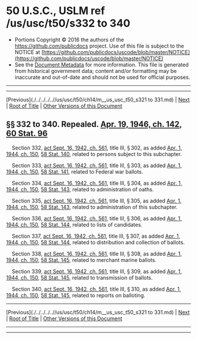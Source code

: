 ---
---

# 50 U.S.C., USLM ref /us/usc/t50/s332 to 340

* Portions Copyright © 2016 the authors of the https://github.com/publicdocs project.
  Use of this file is subject to the NOTICE at [https://github.com/publicdocs/uscode/blob/master/NOTICE](https://github.com/publicdocs/uscode/blob/master/NOTICE)
* See the [Document Metadata](././../../../..//README.md) for more information.
  This file is generated from historical government data; content and/or formatting may be inaccurate and out-of-date and should not be used for official purposes.

----------
----------

[Previous](./../../../..//us/usc/t50/ch14/m__us_usc_t50_s321 to 331.md) | [Next](./../../../..//us/usc/t50/ch14/m__us_usc_t50_s341.md) | [Root of Title](./../../../../) | [Other Versions of this Document](https://publicdocs.github.io/go/links?ns=uslm&ref=%2Fus%2Fusc%2Ft50%2Fs332+to+340)

## §§ 332 to 340. Repealed. [Apr. 19, 1946, ch. 142][/us/act/1946-04-19/ch142], [60 Stat. 96][/us/stat/60/96]

    Section 332, [act Sept. 16, 1942, ch. 561][/us/act/1942-09-16/ch561], title III, § 302, as added [Apr. 1, 1944, ch. 150][/us/act/1944-04-01/ch150], [58 Stat. 140][/us/stat/58/140], related to persons subject to this subchapter.

    Section 333, [act Sept. 16, 1942, ch. 561][/us/act/1942-09-16/ch561], title III, § 303, as added [Apr. 1, 1944, ch. 150][/us/act/1944-04-01/ch150], [58 Stat. 141][/us/stat/58/141], related to Federal war ballots.

    Section 334, [act Sept. 16, 1942, ch. 561][/us/act/1942-09-16/ch561], title III, § 304, as added [Apr. 1, 1944, ch. 150][/us/act/1944-04-01/ch150], [58 Stat. 143][/us/stat/58/143], related to administration of oaths.

    Section 335, [act Sept. 16, 1942, ch. 561][/us/act/1942-09-16/ch561], title III, § 305, as added [Apr. 1, 1944, ch. 150][/us/act/1944-04-01/ch150], [58 Stat. 143][/us/stat/58/143], related to administration of this subchapter.

    Section 336, [act Sept. 16, 1942, ch. 561][/us/act/1942-09-16/ch561], title III, § 306, as added [Apr. 1, 1944, ch. 150][/us/act/1944-04-01/ch150], [58 Stat. 144][/us/stat/58/144], related to lists of candidates.

    Section 337, [act Sept. 16, 1942, ch. 561][/us/act/1942-09-16/ch561], title III, § 307, as added [Apr. 1, 1944, ch. 150][/us/act/1944-04-01/ch150], [58 Stat. 144][/us/stat/58/144], related to distribution and collection of ballots.

    Section 338, [act Sept. 16, 1942, ch. 561][/us/act/1942-09-16/ch561], title III, § 308, as added [Apr. 1, 1944, ch. 150][/us/act/1944-04-01/ch150], [58 Stat. 145][/us/stat/58/145], related to merchant marine ballots.

    Section 339, [act Sept. 16, 1942, ch. 561][/us/act/1942-09-16/ch561], title III, § 309, as added [Apr. 1, 1944, ch. 150][/us/act/1944-04-01/ch150], [58 Stat. 145][/us/stat/58/145], related to transmission of ballots.

    Section 340, [act Sept. 16, 1942, ch. 561][/us/act/1942-09-16/ch561], title III, § 310, as added [Apr. 1, 1944, ch. 150][/us/act/1944-04-01/ch150], [58 Stat. 145][/us/stat/58/145], related to reports on balloting.

----------

[Previous](./../../../..//us/usc/t50/ch14/m__us_usc_t50_s321 to 331.md) | [Next](./../../../..//us/usc/t50/ch14/m__us_usc_t50_s341.md) | [Root of Title](./../../../../) | [Other Versions of this Document](https://publicdocs.github.io/go/links?ns=uslm&ref=%2Fus%2Fusc%2Ft50%2Fs332+to+340)

----------
----------

[/us/act/1946-04-19/ch142]: https://publicdocs.github.io/go/links?ns=uslm&ref=%2Fus%2Fact%2F1946-04-19%2Fch142
[/us/stat/60/96]: https://publicdocs.github.io/go/links?ns=uslm&ref=%2Fus%2Fstat%2F60%2F96
[/us/act/1942-09-16/ch561]: https://publicdocs.github.io/go/links?ns=uslm&ref=%2Fus%2Fact%2F1942-09-16%2Fch561
[/us/act/1944-04-01/ch150]: https://publicdocs.github.io/go/links?ns=uslm&ref=%2Fus%2Fact%2F1944-04-01%2Fch150
[/us/stat/58/140]: https://publicdocs.github.io/go/links?ns=uslm&ref=%2Fus%2Fstat%2F58%2F140
[/us/act/1942-09-16/ch561]: https://publicdocs.github.io/go/links?ns=uslm&ref=%2Fus%2Fact%2F1942-09-16%2Fch561
[/us/act/1944-04-01/ch150]: https://publicdocs.github.io/go/links?ns=uslm&ref=%2Fus%2Fact%2F1944-04-01%2Fch150
[/us/stat/58/141]: https://publicdocs.github.io/go/links?ns=uslm&ref=%2Fus%2Fstat%2F58%2F141
[/us/act/1942-09-16/ch561]: https://publicdocs.github.io/go/links?ns=uslm&ref=%2Fus%2Fact%2F1942-09-16%2Fch561
[/us/act/1944-04-01/ch150]: https://publicdocs.github.io/go/links?ns=uslm&ref=%2Fus%2Fact%2F1944-04-01%2Fch150
[/us/stat/58/143]: https://publicdocs.github.io/go/links?ns=uslm&ref=%2Fus%2Fstat%2F58%2F143
[/us/act/1942-09-16/ch561]: https://publicdocs.github.io/go/links?ns=uslm&ref=%2Fus%2Fact%2F1942-09-16%2Fch561
[/us/act/1944-04-01/ch150]: https://publicdocs.github.io/go/links?ns=uslm&ref=%2Fus%2Fact%2F1944-04-01%2Fch150
[/us/stat/58/143]: https://publicdocs.github.io/go/links?ns=uslm&ref=%2Fus%2Fstat%2F58%2F143
[/us/act/1942-09-16/ch561]: https://publicdocs.github.io/go/links?ns=uslm&ref=%2Fus%2Fact%2F1942-09-16%2Fch561
[/us/act/1944-04-01/ch150]: https://publicdocs.github.io/go/links?ns=uslm&ref=%2Fus%2Fact%2F1944-04-01%2Fch150
[/us/stat/58/144]: https://publicdocs.github.io/go/links?ns=uslm&ref=%2Fus%2Fstat%2F58%2F144
[/us/act/1942-09-16/ch561]: https://publicdocs.github.io/go/links?ns=uslm&ref=%2Fus%2Fact%2F1942-09-16%2Fch561
[/us/act/1944-04-01/ch150]: https://publicdocs.github.io/go/links?ns=uslm&ref=%2Fus%2Fact%2F1944-04-01%2Fch150
[/us/stat/58/144]: https://publicdocs.github.io/go/links?ns=uslm&ref=%2Fus%2Fstat%2F58%2F144
[/us/act/1942-09-16/ch561]: https://publicdocs.github.io/go/links?ns=uslm&ref=%2Fus%2Fact%2F1942-09-16%2Fch561
[/us/act/1944-04-01/ch150]: https://publicdocs.github.io/go/links?ns=uslm&ref=%2Fus%2Fact%2F1944-04-01%2Fch150
[/us/stat/58/145]: https://publicdocs.github.io/go/links?ns=uslm&ref=%2Fus%2Fstat%2F58%2F145
[/us/act/1942-09-16/ch561]: https://publicdocs.github.io/go/links?ns=uslm&ref=%2Fus%2Fact%2F1942-09-16%2Fch561
[/us/act/1944-04-01/ch150]: https://publicdocs.github.io/go/links?ns=uslm&ref=%2Fus%2Fact%2F1944-04-01%2Fch150
[/us/stat/58/145]: https://publicdocs.github.io/go/links?ns=uslm&ref=%2Fus%2Fstat%2F58%2F145
[/us/act/1942-09-16/ch561]: https://publicdocs.github.io/go/links?ns=uslm&ref=%2Fus%2Fact%2F1942-09-16%2Fch561
[/us/act/1944-04-01/ch150]: https://publicdocs.github.io/go/links?ns=uslm&ref=%2Fus%2Fact%2F1944-04-01%2Fch150
[/us/stat/58/145]: https://publicdocs.github.io/go/links?ns=uslm&ref=%2Fus%2Fstat%2F58%2F145


